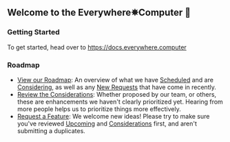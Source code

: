 ## Welcome to the Everywhere✵Computer 🙌

### Getting Started
To get started, head over to https://docs.everywhere.computer

### Roadmap
- [View our Roadmap](https://github.com/orgs/everywhere-computer/projects/1): An overview of what we have [Scheduled](https://github.com/orgs/everywhere-computer/projects/1) and are [Considering](https://github.com/orgs/everywhere-computer/projects/1/views/3), as well as any [New Requests](https://github.com/orgs/everywhere-computer/projects/1/views/6) that have come in recently.
- [Review the Considerations](https://github.com/orgs/everywhere-computer/projects/1/views/3): Whether proposed by our team, or others, these are enhancements we haven't clearly prioritized yet. Hearing from more people helps us to prioritize things more effectively.
- [Request a Feature](https://github.com/everywhere-computer/roadmap/issues/new/choose): We welcome new ideas! Please try to make sure you've reviewed [Upcoming](https://github.com/orgs/everywhere-computer/projects/1) and [Considerations](https://github.com/orgs/everywhere-computer/projects/1/views/3) first, and aren't submitting a duplicates.

